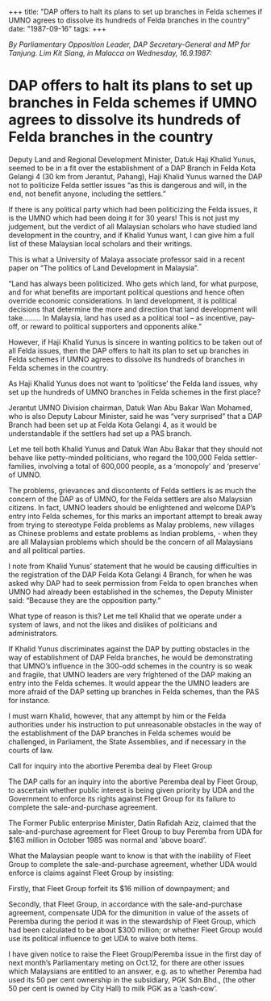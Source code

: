 +++ 
title: "DAP offers to halt its plans to set up branches in Felda schemes if UMNO agrees to dissolve its hundreds of Felda branches in the country"
date: "1987-09-16"
tags:
+++

_By Parliamentary Opposition Leader, DAP Secretary-General and MP for Tanjung. Lim Kit Siang, in Malacca on Wednesday, 16.9.1987:_

# DAP offers to halt its plans to set up branches in Felda schemes if UMNO agrees to dissolve its hundreds of Felda branches in the country							

Deputy Land and Regional Development Minister, Datuk Haji Khalid Yunus, seemed to be in a fit over the establishment of a DAP Branch in Felda Kota Gelangi 4 (30 km from Jerantut, Pahang), Haji Khalid Yunus warned the DAP not to politicize Felda settler issues “as this is dangerous and will, in the end, not benefit anyone, including the settlers.”</u>

If there is any political party which had been politicizing the Felda issues, it is the UMNO which had been doing it for 30 years!
This is not just my judgement, but the verdict of all Malaysian scholars who have studied land development in the country, and if Khalid Yunus want, I can give him a full list of these Malaysian local scholars and their writings.

This is what a University of Malaya associate professor said in a recent paper on “The politics of Land Development in Malaysia”.

“Land has always been politicized. Who gets which land, for what purpose, and for what benefits are important political questions and hence often override economic considerations. In land development, it is political decisions that determine the more and direction that land development will take......... In Malaysia, land has used as a political tool – as incentive, pay-off, or reward to political supporters and opponents alike.”

However, if Haji Khalid Yunus is sincere in wanting politics to be taken out of all Felda issues, then the DAP offers to halt its plan to set up branches in Felda schemes if UMNO agrees to dissolve its hundreds of branches in Felda schemes in the country.

As Haji Khalid Yunus does not want to ‘politicse’ the Felda land issues, why set up the hundreds of UMNO branches in Felda schemes in the first place?

Jerantut UMNO Division chairman, Datuk Wan Abu Bakar Wan Mohamed, who is also Deputy Labour Minister, said he was “very surprised” that a DAP Branch had been set up at Felda Kota Gelangi 4, as it would be understandable if the settlers had set up a PAS branch.

Let me tell both Khalid Yunus and Datuk Wan Abu Bakar that they should not behave like petty-minded politicians, who regard the 100,000 Felda settler-families, involving a total of 600,000 people, as a ‘monopoly’ and ‘preserve’ of UMNO.

The problems, grievances and discontents of Felda settlers is as much the concern of the DAP as of UMNO, for the Felda settlers are also Malaysian citizens. In fact, UMNO leaders should be enlightened and welcome DAP’s entry into Felda schemes, for this marks an important attempt to break away from trying to stereotype Felda problems as Malay problems, new villages as Chinese problems and estate problems as Indian problems, - when they are all Malaysian problems which should be the concern of all Malaysians and all political parties.

I note from Khalid Yunus’ statement that he would be causing difficulties in the registration of the DAP Felda Kota Gelangi 4 Branch, for when he was asked why DAP had to seek permission from Felda to open branches when UMNO had already been established in the schemes, the Deputy Minister said: “Because they are the opposition party.”

What type of reason is this? Let me tell Khalid that we operate under a system of laws, and not the likes and dislikes of politicians and administrators.

If Khalid Yunus discriminates against the DAP by putting obstacles in the way of establishment of DAP Felda branches, he would be demonstrating that UMNO’s influence in the 300-odd schemes in the country is so weak and fragile, that UMNO leaders are very frightened of the DAP making an entry into the Felda schemes. It would appear the the UMNO leaders are more afraid of the DAP setting up branches in Felda schemes, than the PAS for instance.

I must warn Khalid, however, that any attempt by him or the Felda authorities under his instruction to put unreasonable obstacles in the way of the establishment of the DAP branches in Felda schemes would be challenged, in Parliament, the State Assemblies, and if necessary in the courts of law.

Call for inquiry into the abortive Peremba deal by Fleet Group

The DAP calls for an inquiry into the abortive Peremba deal by Fleet Group, to ascertain whether public interest is being given priority by UDA and the Government to enforce its rights against Fleet Group for its failure to complete the sale-and-purchase agreement.

The Former Public enterprise Minister, Datin Rafidah Aziz, claimed that the sale-and-purchase agreement for Fleet Group to buy Peremba from UDA for $163 million in October 1985 was normal and ‘above board’.

What the Malaysian people want to know is that with the inability of Fleet Group to complete the sale-and-purchase agreement, whether UDA would enforce is claims against Fleet Group by insisting:

Firstly, that Fleet Group forfeit its $16 million of downpayment; and

Secondly, that Fleet Group, in accordance with the sale-and-purchase agreement, compensate UDA for the dimunition in value of the assets of Peremba during the period it was in the stewardship of Fleet Group, which had been calculated to be about $300 million; or whether Fleet Group would use its political influence to get UDA to waive both items.

I have given notice to raise the Fleet Group/Peremba issue in the first day of next month’s Parliamentary meting on Oct.12, for there are other issues which Malaysians are entitled to an answer, e.g. as to whether Peremba had used its 50 per cent ownership in the subsidiary, PGK Sdn.Bhd., (the other 50 per cent is owned by City Hall) to milk PGK as a ‘cash-cow’.
 
